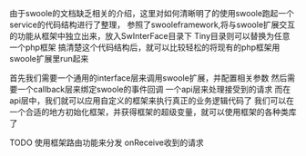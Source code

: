 

由于swoole的文档缺乏相关的介绍，这里对如何清晰明了的使用swoole跑起一个service的代码结构进行了整理，
参照了swooleframework,将与swoole扩展交互的功能从框架中独立出来，放入SwInterFace目录下
Tiny目录则可以替换为任意一个php框架
搞清楚这个代码结构后，就可以比较轻松的将现有的php框架用swoole扩展里run起来

首先我们需要一个通用的interface层来调用swoole扩展，并配置相关参数
然后需要一个callback层来绑定swoole的事件回调
一个api层来处理接受到的请求
而在api层中，我们就可以应用自定义的框架来执行真正的业务逻辑代码了
我们可以在一个合适的地方初始化框架，并获得框架的超级变量，就可以使用框架的各种类库了

TODO 使用框架路由功能来分发 onReceive收到的请求